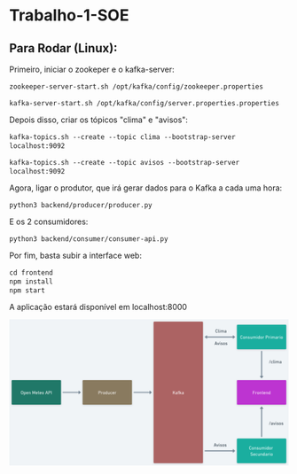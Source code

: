 # Trabalho-1-SOE

## Para Rodar (Linux):

Primeiro, iniciar o zookeper e o kafka-server:

```
zookeeper-server-start.sh /opt/kafka/config/zookeeper.properties
```

```
kafka-server-start.sh /opt/kafka/config/server.properties.properties
```

Depois disso, criar os tópicos "clima" e "avisos":

```
kafka-topics.sh --create --topic clima --bootstrap-server localhost:9092
```

```
kafka-topics.sh --create --topic avisos --bootstrap-server localhost:9092
```

Agora, ligar o produtor, que irá gerar dados para o Kafka a cada uma hora:

```
python3 backend/producer/producer.py
```

E os 2 consumidores:

```
python3 backend/consumer/consumer-api.py
```

Por fim, basta subir a interface web:

```
cd frontend
npm install
npm start
```

A aplicação estará disponível em localhost:8000

![alt text](arquitetura.png)
